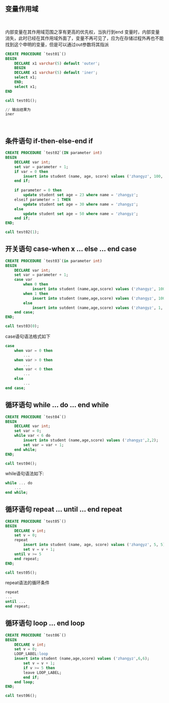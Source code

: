 
## 变量作用域

<br/>

内部变量在其作用域范围之享有更高的优先权，当执行到end 变量时，内部变量消失，此时已经在其作用域外面了，变量不再可见了，应为在存储过程外再也不能找到这个申明的变量，但是可以通过out参数将其指派

```sql
CREATE PROCEDURE `test01`()
BEGIN
    DECLARE x1 varchar(5) default 'outer';
    BEGIN
	DECLARE x1 varchar(5) default 'iner';
	select x1;
    END;
    select x1;
END

call test01();

// 输出结果为
iner
```

<br/>

## 条件语句 if-then-else-end if

```sql
CREATE PROCEDURE `test02`(IN parameter int)
BEGIN
    DECLARE var int;
    set var = parameter + 1;
    if var = 0 then
        insert into student (name, age, score) values ('zhangyz', 100, 100);
    end if;
    
    if parameter = 0 then
        update student set age = 23 where name = 'zhangyz';
    elseif parameter = 1 THEN
        update student set age = 30 where name = 'zhangyz';
    else 
        update student set age = 50 where name = 'zhangyz';
    end if;
END;

call test02(1);
```

## 开关语句 case-when x ... else ... end case

```sql
CREATE PROCEDURE `test03`(in parameter int)
BEGIN
    DECLARE var int;
    set var = parameter + 1;
    case var
        when 0 then 
            insert into student (name,age,score) values ('zhangyz', 100, 100);
        when 1 then 
            insert into student (name,age,score) values ('zhangyz', 100, 100);
        else
            insert into sutdent (name,age,score) values ('zhangyz', 1, 1);
    end case;
END;

call test03(0);
```

case语句语法格式如下

```sql
case
    when var = 0 then
        ...
    when var > 0 then
        ...
    when var < 0 then
        ...
    else
        ...
end case;
```

## 循环语句 while ... do ... end while

```sql
CREATE PROCEDURE `test04`()
BEGIN
    DECLARE var int;
    set var = 0;
    while var < 6 do
        insert into student (name,age,score) values ('zhangyz',2,2);
        set var = var + 1;
    end while;
END;

call test04();
```

while语句语法如下:

```sql
while ... do
    ...
end while;
```

## 循环语句 repeat ... until ... end repeat

```sql
CREATE PROCEDURE `test05`()
BEGIN
    DECLARE v int;
    set v = 0;
    repeat 
        insert into student (name, age, score) values ('zhangyz', 5, 5);
        set v = v + 1;
    until v >= 5
    end repeat;
END;

call test05();
```

repeat语法的循环条件

```sql
repeat
...
until ...
end repeat;
```

## 循环语句 loop ... end loop

```sql
CREATE PROCEDURE `test06`()
BEGIN
    DECLARE v int;
    set v = 0;
    LOOP_LABEL:loop 
	insert into student (name,age,score) values ('zhangyz',6,6);
        set v = v + 1;
        if v >= 5 then 
	    leave LOOP_LABEL;
        end if;
    end loop;
END;

call test06();
```
